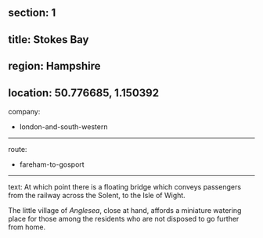 ﻿section: 1
----
title: Stokes Bay
----
region: Hampshire
----
location: 50.776685, 1.150392
----
company:
- london-and-south-western
----
route:
- fareham-to-gosport
----
text: At which point there is a floating bridge which conveys passengers from the railway across the Solent, to the Isle of Wight.

The little village of *Anglesea*, close at hand, affords a miniature watering place for those among the residents who are not disposed to go further from home.
